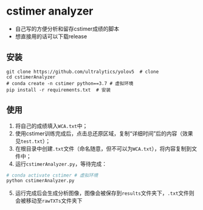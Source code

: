 # cstimer analyzer

- 自己写的方便分析和留存cstimer成绩的脚本
- 想直接用的话可以下载release

## 安装

```shell
git clone https://github.com/ultralytics/yolov5  # clone
cd cstimerAnalyzer
# conda create -n cstimer python==3.7 # 虚拟环境
pip install -r requirements.txt  # 安装
```

## 使用

1. 将自己的成绩填入`WCA.txt`中；
2. 使用cstimer训练完成后，点击总还原区域，复制“详细时间”后的内容（效果见`test.txt`）；
3. 在根目录中创建`.txt`文件（命名随意，但不可以为`WCA.txt`），将内容复制到文件中；
4. 运行`cstimerAnalyzer.py`，等待完成：

```python
# conda activate cstimer # 虚拟环境
python cstimerAnalyzer.py
```

5. 运行完成后会生成分析图像，图像会被保存到`results`文件夹下，`.txt`文件则会被移动至`rawTXTs`文件夹下